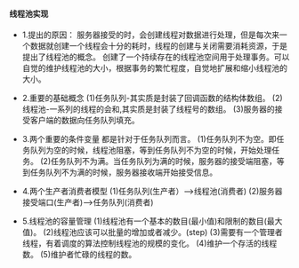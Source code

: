 #### 线程池实现
- 1.提出的原因：
服务器接受的时，会创建线程对数据进行处理，但是每次来一个数据就创建一个线程会十分的耗时，线程的创建与关闭需要消耗资源，于是提出了线程池的概念。
创建了一个持续存在的线程池空间用于处理事务。可以自觉的维护线程池的大小，根据事务的繁忙程度，自觉地扩展和缩小线程池的大小。

- 2.重要的基础概念
(1)任务队列-其实质是封装了回调函数的结构体数组。
(2)线程池-一系列的线程的会和,其实质是封装了线程号的数组。
(3)服务器的接受客户端的数据向任务队列填充。

- 3.两个重要的条件变量
都是针对于任务队列而言。
(1)任务队列不为空。即任务队列为空的时候，线程池阻塞，等到任务队列不为空的时候，开始处理任务。
(2)任务队列不为满。当任务队列为满的时候，服务器的接受端阻塞，等到任务队列不为满的时候，服务器接收端开始接受信息。
- 4.两个生产者消费者模型
(1)任务队列(生产者）——>线程池(消费者)
(2)服务器接受端口(生产者)——>任务队列(消费者)

- 5.线程池的容量管理
(1)线程池有一个基本的数目(最小值)和限制的数目(最大值)。
(2)线程池应该可以批量的增加或者减少。(step)
(3)需要有一个管理者线程，有着调度的算法控制线程池的规模的变化。
(4)维护一个存活的线程数。
(5)维护者忙碌的线程的数。




















